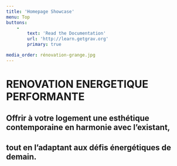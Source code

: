 ```yaml
---
title: 'Homepage Showcase'
menu: Top
buttons:
    -
        text: 'Read the Documentation'
        url: 'http://learn.getgrav.org'
        primary: true

media_order: rénovation-grange.jpg
---
```


# **RENOVATION ENERGETIQUE PERFORMANTE**
## **Offrir à votre logement une esthétique contemporaine en harmonie avec l’existant,** 
## **tout en l’adaptant aux défis énergétiques de demain.** 


